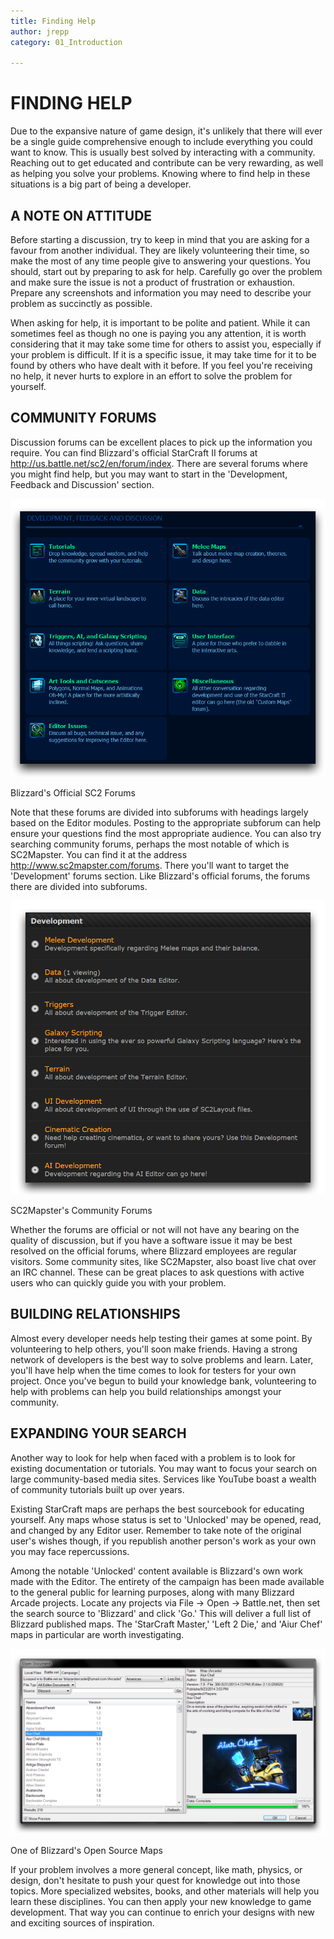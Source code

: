 ```yaml
---
title: Finding Help
author: jrepp
category: 01_Introduction

---
```

FINDING HELP
============

Due to the expansive nature of game design, it's unlikely that there
will ever be a single guide comprehensive enough to include everything
you could want to know. This is usually best solved by interacting with
a community. Reaching out to get educated and contribute can be very
rewarding, as well as helping you solve your problems. Knowing where to
find help in these situations is a big part of being a developer.

A NOTE ON ATTITUDE
------------------

Before starting a discussion, try to keep in mind that you are asking
for a favour from another individual. They are likely volunteering their
time, so make the most of any time people give to answering your
questions. You should, start out by preparing to ask for help. Carefully
go over the problem and make sure the issue is not a product of
frustration or exhaustion. Prepare any screenshots and information you
may need to describe your problem as succinctly as possible.

When asking for help, it is important to be polite and patient. While it
can sometimes feel as though no one is paying you any attention, it is
worth considering that it may take some time for others to assist you,
especially if your problem is difficult. If it is a specific issue, it
may take time for it to be found by others who have dealt with it
before. If you feel you're receiving no help, it never hurts to explore
in an effort to solve the problem for yourself.

COMMUNITY FORUMS
----------------

Discussion forums can be excellent places to pick up the information you
require. You can find Blizzard's official StarCraft II forums at
<http://us.battle.net/sc2/en/forum/index>. There are several forums
where you might find help, but you may want to start in the
'Development, Feedback and Discussion' section.

![Image](./resources/015_Finding_Help01.png)

Blizzard's Official SC2 Forums

Note that these forums are divided into subforums with headings largely
based on the Editor modules. Posting to the appropriate subforum can
help ensure your questions find the most appropriate audience. You can
also try searching community forums, perhaps the most notable of which
is SC2Mapster. You can find it at the address
<http://www.sc2mapster.com/forums>. There you'll want to target the
'Development' forums section. Like Blizzard's official forums, the
forums there are divided into subforums.

![Image](./resources/015_Finding_Help02.png)

SC2Mapster's Community Forums

Whether the forums are official or not will not have any bearing on the
quality of discussion, but if you have a software issue it may be best
resolved on the official forums, where Blizzard employees are regular
visitors. Some community sites, like SC2Mapster, also boast live chat
over an IRC channel. These can be great places to ask questions with
active users who can quickly guide you with your problem.

BUILDING RELATIONSHIPS
----------------------

Almost every developer needs help testing their games at some point. By
volunteering to help others, you'll soon make friends. Having a strong
network of developers is the best way to solve problems and learn.
Later, you'll have help when the time comes to look for testers for your
own project. Once you've begun to build your knowledge bank,
volunteering to help with problems can help you build relationships
amongst your community.

EXPANDING YOUR SEARCH
---------------------

Another way to look for help when faced with a problem is to look for
existing documentation or tutorials. You may want to focus your search
on large community-based media sites. Services like YouTube boast a
wealth of community tutorials built up over years.

Existing StarCraft maps are perhaps the best sourcebook for educating
yourself. Any maps whose status is set to 'Unlocked' may be opened,
read, and changed by any Editor user. Remember to take note of the
original user's wishes though, if you republish another person's work as
your own you may face repercussions.

Among the notable 'Unlocked' content available is Blizzard's own work
made with the Editor. The entirety of the campaign has been made
available to the general public for learning purposes, along with many
Blizzard Arcade projects. Locate any projects via File -\> Open -\>
Battle.net, then set the search source to 'Blizzard' and click 'Go.'
This will deliver a full list of Blizzard published maps. The 'StarCraft
Master,' 'Left 2 Die,' and 'Aiur Chef' maps in particular are worth
investigating.

![Image](./resources/015_Finding_Help03.png)

One of Blizzard's Open Source Maps

If your problem involves a more general concept, like math, physics, or
design, don't hesitate to push your quest for knowledge out into those
topics. More specialized websites, books, and other materials will help
you learn these disciplines. You can then apply your new knowledge to
game development. That way you can continue to enrich your designs with
new and exciting sources of inspiration.

